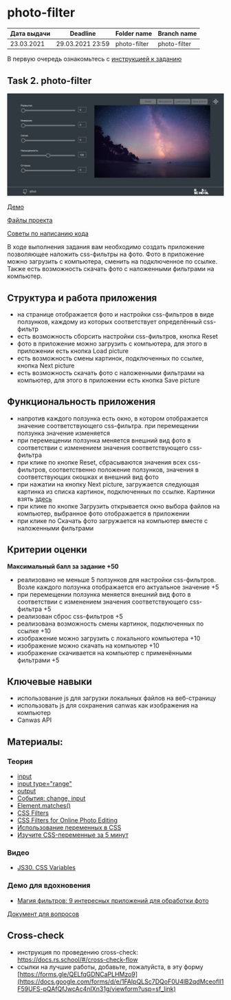 # photo-filter

| Дата выдачи | Deadline         | Folder name   | Branch name   |
| ------------| ---------------- | ------------- | ------------- |
| 23.03.2021  | 29.03.2021 23:59 | photo-filter  | photo-filter  |

В первую очередь ознакомьтесь с [инструкцией к заданию](tasks/js-projects.md) 

## Task 2. photo-filter

![screenshot](images/photo-filter.png)

[Демо](https://www.cssfiltergenerator.com/)

[Файлы проекта](https://github.com/rolling-scopes-school/stage1-tasks/tree/photo-filter/photo-filter)

[Советы по написанию кода](tasks/photo-filter-hints.md)

В ходе выполнения задания вам необходимо создать приложение позволяющее наложить css-фильтры на фото. Фото в приложение можно загрузить с компьютера, сменить на подключенное по ссылке. Также есть возможность скачать фото с наложенными фильтрами на компьютер. 

## Структура и работа приложения
- на странице отображается фото и настройки css-фильтров в виде ползунков, каждому из которых соответствует определённый css-фильтр
- есть возможность сборсить настройки css-фильтров, кнопка Reset
- фото в приложение можно загрузить с компьютера, для этого в приложении есть кнопка Load picture
- есть возможность смены картинок, подключенных по ссылке, кнопка Next picture
- есть возможность скачать фото с наложенными фильтрами на компьютер, для этого в приложении есть кнопка Save picture

## Функциональность приложения
-  напротив каждого ползунка есть окно, в котором отображается значение соответствующего css-фильтра. при перемещении ползунка значение изменяется
- при перемещении ползунка меняется внешний вид фото в соответствии с изменением значения соответствующего css-фильтра
- при клике по кнопке Reset, сбрасываются значения всех css-фильтров, соответственно положение ползунков, значения в соответствующих окошках и внешний вид фото
- при нажатии на кнопку Next picture, загружается следующая картинка из списка картинок, подключенных по ссылке. Картинки взять [здесь](https://github.com/rolling-scopes-school/stage1-tasks/tree/photo-filter/photo-filter/assets/img/for-link)
- при клике по кнопке Загрузить открывается окно выбора файлов на компьютер, выбранное фото отображается в приложении
- при клике по Скачать фото загружается на компьютер вместе с наложенными фильтрами

## Критерии оценки

**Максимальный балл за задание +50**
- реализовано не меньше 5 ползунков для настройки css-фильтров. Возле каждого ползунка отображается его актуальное значение +5
- при перемещении ползунка меняется внешний вид фото в соответствии с изменением значения соответствующего css-фильтра +5
- реализован сброс css-фильтров +5
- реализована возможность смены картинок, подключенных по ссылке +10
- изображение можно загрузить с локального компьютера +10
- изображение можно скачать на компьютер +10
- изображение скачивается на компьютер с применёнными фильтрами +5

## Ключевые навыки
- использование js для загрузки локальных файлов на веб-страницу
- использовать js для сохранения сanwas как изображения на компьютер
- Canwas API


## Материалы:

### Теория
- [input](https://developer.mozilla.org/ru/docs/Web/HTML/Element/Input)
- [input type="range"](https://developer.mozilla.org/ru/docs/Web/HTML/Element/Input/range)
- [output](https://developer.mozilla.org/ru/docs/Web/HTML/Element/output)
- [События: change, input](https://learn.javascript.ru/events-change-input)
- [Element.matches()](https://developer.mozilla.org/ru/docs/Web/API/Element/matches)
- [CSS Filters](https://css-tricks.com/almanac/properties/f/filter/)
- [CSS Filters for Online Photo Editing](https://orangeable.com/css/filters)
- [Использование переменных в CSS](https://developer.mozilla.org/ru/docs/Web/CSS/Using_CSS_custom_properties)
- [Изучите CSS-переменные за 5 минут](https://medium.com/devschacht/изучите-css-переменные-за-5-минут-3a5dc6193857)

### Видео
- [JS30. CSS Variables](https://youtu.be/AHLNzv13c2I)

### Демо для вдохновения
- [Магия фильтров: 9 интересных приложений для обработки фото](https://asn24.ru/sova/community/magiya-filtrov-9-interesnykh-prilozheniy-dlya-obrabotki-foto-v-instagram/)


[Документ для вопросов](https://docs.google.com/spreadsheets/d/1dMDLBC4-1XPaVMehZB6DqetToXZhq4x0PiZtj-jvLRc/edit#gid=487334651)

## Cross-check
- инструкция по проведению cross-check: https://docs.rs.school/#/cross-check-flow
- ссылки на лучшие работы, добавьте, пожалуйста, в эту форму [https://forms.gle/QELfqGDNCaPLHMzo9](https://docs.google.com/forms/d/e/1FAIpQLSc7DQoF0U4lB2qdMceofIl1F59UFS-pQAfQfJwcAc4nIXn31g/viewform?usp=sf_link)